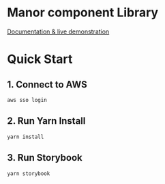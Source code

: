 # Manor component Library

[Documentation & live demonstration](https://master.dev.comparethemarket.com.au/)

# Quick Start

## 1. Connect to AWS
`aws sso login`

## 2. Run Yarn Install
`yarn install`

## 3. Run Storybook
`yarn storybook`
